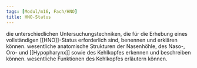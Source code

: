 ```yaml
---
tags: [Modul/m16, Fach/HNO]
title: HNO-Status
---
```

die unterschiedlichen Untersuchungstechniken, die für die Erhebung eines vollständigen [[HNO]]-Status erforderlich sind, benennen und erklären können.
wesentliche anatomische Strukturen der Nasenhöhle, des Naso-, Oro- und [[Hypopharynx]] sowie des Kehlkopfes erkennen und beschreiben können.
wesentliche Funktionen des Kehlkopfes erläutern können.

